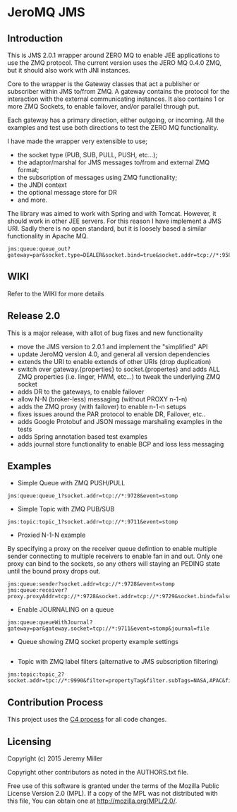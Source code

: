 # JeroMQ JMS

## Introduction

This is JMS 2.0.1 wrapper around ZERO MQ to enable JEE applications to use the ZMQ protocol. The current version uses the JERO MQ 0.4.0 ZMQ, but it should also work with JNI instances.

Core to the wrapper is the Gateway classes that act a publisher or subscriber within JMS to/from ZMQ. A gateway contains the protocol for the interaction with the external communicating instances. It also contains 1 or more ZMQ Sockets, to enable failover, and/or parallel through put.

Each gateway has a primary direction, either outgoing, or incoming. All the examples and test use both directions to test the ZERO MQ functionality.

I have made the wrapper very extensible to use;
- the socket type (PUB, SUB, PULL, PUSH, etc…);
- the adaptor/marshal for JMS messages to/from and external ZMQ format;
- the subscription of messages using ZMQ functionality;
- the JNDI context
- the optional message store for DR
- and more.

The library was aimed to work with Spring and with Tomcat. However, it should work in other JEE servers. For this reason I have implement a JMS URI. Sadly there is no open standard, but it is loosely based a similar functionality in Apache MQ.

```
jms:queue:queue_out?gateway=par&socket.type=DEALER&socket.bind=true&socket.addr=tcp://*:95862&redelivery.retry=3
```

## WIKI

Refer to the WIKI for more details

## Release 2.0

This is a major release, with allot of bug fixes and new functionality
- move the JMS version to 2.0.1 and implement the "simplified" API
- update JeroMQ version 4.0, and general all version dependencies
- extends the URI to enable extends of other URIs (drop duplication)
- switch over gateway.{properties} to socket.{propertes} and adds ALL ZMQ properties (i.e. linger, HWM, etc...) to tweak the underlying ZMQ socket
- adds DR to the gateways, to enable failover
- allow N-N (broker-less) messaging (without PROXY n-1-n)
- adds the ZMQ proxy (with failover) to enable n-1-n setups
- fixes issues around the PAR protocol to enable DR, Failover, etc..
- adds Google Protobuf and JSON message marshaling examples in the tests
- adds Spring annotation based test examples
- adds journal store functionality to enable BCP and loss less messaging

## Examples

- Simple Queue with ZMQ PUSH/PULL

```
jms:queue:queue_1?socket.addr=tcp://*:9728&event=stomp
```

- Simple Topic with ZMQ PUB/SUB

```
jms:topic:topic_1?socket.addr=tcp://*:9711&event=stomp
```

- Proxied N-1-N example 

By specifying a proxy on the receiver queue defintion to enable multiple sender connecting to multiple receivers to enable fan in and out. Only one proxy can bind to the sockets, so any others will staying an PEDING state until the bound proxy drops out.

``` 
jms:queue:sender?socket.addr=tcp://*:9728&event=stomp
jms:queue:receiver?proxy.proxyAddr=tcp://*:9728&socket.addr=tcp://*:9729&socket.bind=false&event=stomp
```

- Enable JOURNALING on a queue

```
jms:queue:queueWithJournal?gateway=par&gateway.socket=tcp://*:9711&event=stomp&journal=file
```

- Queue showing ZMQ socket property example settings

```jms:queue:socketTest?socket.addr=tcp://*:9999&socket.type=DEALER&socket.bind=false&redelivery=retry&redelivery.retry=0&socket.bindRetryWaitTime=1000&socket.recieveMsgFlag=10&socket.linger=10000&socket.reconnectIVL=10002&socket.backlog=10003&socket.reconnectIVLMax=10004&socket.maxMsgSize=10004&socket.sndHWM=10005&socket.rcvHWM=10006&socket.affinity=10007&socket.identity=identify&socket.rate=10010&socket.recoveryInterval=10011&socket.reqCorrelate=true&socket.reqRelaxed=true
```

- Topic with ZMQ label filters (alternative to JMS subscription filtering)

```
jms:topic:topic_2?socket.addr=tpc://*:9990&filter=propertyTag&filter.subTags=NASA,APAC&filter.pubPropertyName=Region&event=stomp
```

## Contribution Process

This project uses the [C4 process](http://rfc.zeromq.org/spec:16) for all code changes.

## Licensing

Copyright (c) 2015 Jeremy Miller

Copyright other contributors as noted in the AUTHORS.txt file.

Free use of this software is granted under the terms of the Mozilla Public License Version 2.0 (MPL). If a copy of the MPL was not distributed with this file, You can obtain one at http://mozilla.org/MPL/2.0/.
